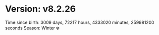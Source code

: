 # Version: v8.2.26
Time since birth: 3009 days, 72217 hours, 4333020 minutes, 259981200 seconds
Season: Winter ❄️
